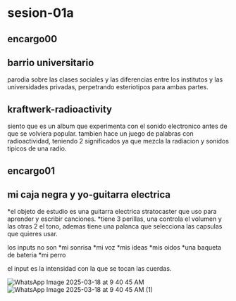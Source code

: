 # sesion-01a

## encargo00
## barrio universitario
parodia sobre las clases sociales y las diferencias entre los institutos y las universidades privadas, perpetrando esteriotipos para ambas partes.

## kraftwerk-radioactivity
siento que es un album que experimenta con el sonido electronico antes de que se volviera popular. tambien hace un juego de palabras con radioactividad, teniendo 2 significados ya que mezcla la radiacion y sonidos tipicos de una radio.

## encargo01
## mi caja negra y yo-guitarra electrica

*el objeto de estudio es una guitarra electrica stratocaster que uso para aprender y escribir canciones.
*tiene 3 perillas, una controla el volumen y las otras 2 el tono, ademas tiene una palanca que selecciona las capsulas que quieres usar.

los inputs no son
*mi sonrisa
*mi voz
*mis ideas
*mis oidos
*una baqueta de bateria
*mi perro

el input es la intensidad con la que se tocan las cuerdas.

![WhatsApp Image 2025-03-18 at 9 40 45 AM](https://github.com/user-attachments/assets/6a785f81-5ef8-4ba2-93d9-23c0aebc4016)
![WhatsApp Image 2025-03-18 at 9 40 45 AM (1)](https://github.com/user-attachments/assets/987312cd-0002-4f63-b0ad-fb97fced79aa)

